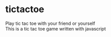 # tictactoe
Play tic tac toe with your friend or yourself <br>
This is a tic tac toe game written with javascript
